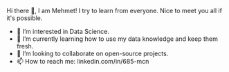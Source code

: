 Hi there 👋, I am Mehmet! I try to learn from everyone. Nice to meet you all if it's possible.
- 👀 I’m interested in Data Science.
- 🌱 I’m currently learning how to use my data knowledge and keep them fresh.
- 💞️ I’m looking to collaborate on open-source projects.
- 📫 How to reach me: linkedin.com/in/685-mcn
<!---
MCn21thCntry/MCn21thCntry is a ✨ special ✨ repository because its `README.md` (this file) appears on your GitHub profile.
You can click the Preview link to take a look at your changes.
--->
